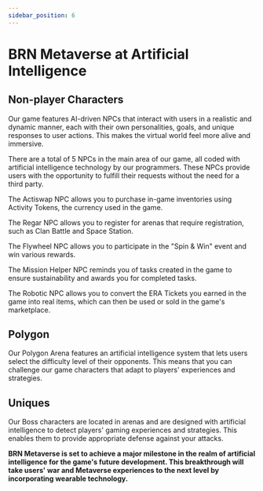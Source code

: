 ```yaml
---
sidebar_position: 6
---
```


# BRN Metaverse at Artificial Intelligence


## Non-player Characters
Our game features AI-driven NPCs that interact with users in a realistic and dynamic manner, each with their own personalities, goals, and unique responses to user actions. This makes the virtual world feel more alive and immersive.

There are a total of 5 NPCs in the main area of our game, all coded with artificial intelligence technology by our programmers. These NPCs provide users with the opportunity to fulfill their requests without the need for a third party.

The Actiswap NPC allows you to purchase in-game inventories using Activity Tokens, the currency used in the game.

The Regar NPC allows you to register for arenas that require registration, such as Clan Battle and Space Station.

The Flywheel NPC allows you to participate in the "Spin & Win" event and win various rewards.

The Mission Helper NPC reminds you of tasks created in the game to ensure sustainability and awards you for completed tasks.

The Robotic NPC allows you to convert the ERA Tickets you earned in the game into real items, which can then be used or sold in the game's marketplace.


## Polygon

Our Polygon Arena features an artificial intelligence system that lets users select the difficulty level of their opponents. This means that you can challenge our game characters that adapt to players' experiences and strategies.


## Uniques 

Our Boss characters are located in arenas and are designed with artificial intelligence to detect players' gaming experiences and strategies. This enables them to provide appropriate defense against your attacks.



**BRN Metaverse is set to achieve a major milestone in the realm of artificial intelligence for the game's future development. This breakthrough will take users' war and Metaverse experiences to the next level by incorporating wearable technology.** 
